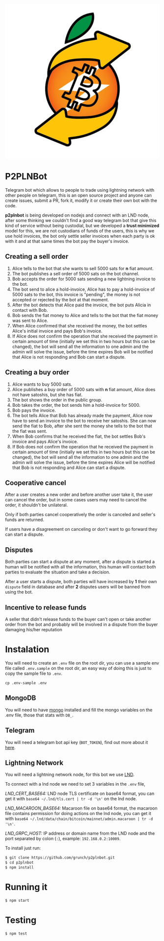 ![p2pLNBot](logo.jpg)

# P2PLNBot
Telegram bot which allows to people to trade using lightning network with other people on telegram, this is an open source project and anyone can create issues, submit a PR, fork it, modify it or create their own bot with the code.

**p2plnbot** is being developed on nodejs and connect with an LND node, after some thinking we couldn't find a good way telegram bot that give this kind of service without being custodial, but we developed a **trust minimized** model for this, we are not custodians of funds of the users, this is why we use hold invoices, the bot only settle seller invoices when each party is ok with it and at that same times the bot pay the buyer's invoice.

## Creating a sell order
1. Alice tells to the bot that she wants to sell 5000 sats for **n** fiat amount.
2. The bot publishes a sell order of 5000 sats on the bot channel.
3. Bob accepts the order for 5000 sats sending a new lightning invoice to the bot.
4. The bot send to alice a hold-invoice, Alice has to pay a hold-invoice of 5000 sats to the bot, this invoice is "pending", the money is not accepted or rejected by the bot at that moment.
5. After the bot detects that Alice paid the invoice, the bot puts Alicia in contact with Bob.
6. Bob sends the fiat money to Alice and tells to the bot that the fiat money was sent to Alice.
7. When Alice confirmed that she received the money, the bot settles Alice's initial invoice and pays Bob's invoice.
8. If Alice does not confirm the operation that she received the payment in certain amount of time (initially we set this in two hours but this can be changed), the bot will send all the information to one admin and the admin will solve the issue, before the time expires Bob will be notified that Alice is not responding and Bob can start a dispute.

## Creating a buy order
1. Alice wants to buy 5000 sats.
2. Alice publishes a buy order of 5000 sats with **n** fiat amount, Alice does not have satoshis, but she has fiat.
3. The bot shows the order in the public group.
4. Bob takes the order, the bot sends him a hold-invoice for 5000.
5. Bob pays the invoice.
6. The bot tells Alice that Bob has already made the payment, Alice now have to send an invoice to the bot to receive her satoshis. She can now send the fiat to Bob, after she sent the money she tells to the bot that the fiat was sent.
7. When Bob confirms that he received the fiat, the bot settles Bob's invoice and pays Alice's invoice.
8. If Bob does not confirm the operation that he received the payment in certain amount of time (initially we set this in two hours but this can be changed), the bot will send all the information to one admin and the admin will solve the issue, before the time expires Alice will be notified that Bob is not responding and Alice can start a dispute.

## Cooperative cancel
After a user creates a new order and before another user take it, the user can cancel the order, but in some cases users may need to cancel the order, it shouldn't be unilateral.

Only if both parties cancel cooperatively the order is canceled and seller's funds are returned.

If users have a disagreement on canceling or don't want to go forward they can start a dispute.

## Disputes
Both parties can start a dispute at any moment, after a dispute is started a human will be notified with all the information, this human will contact both parties to evaluate the situation and take a decision.

After a user starts a dispute, both parties will have increased by **1** their own `dispute` field in database and after **2** disputes users will be banned from using the bot.

## Incentive to release funds
A seller that didn't release funds to the buyer can't open or take another order from the bot and probably will be involved in a dispute from the buyer damaging his/her reputation

# Instalation
You will need to create an `.env` file on the root dir, you can use a sample env file called `.env.sample` on the root dir, an easy way of doing this is just to copy the sample file to `.env`.

```
cp .env-sample .env
```

## MongoDB
You will need to have [mongo](https://www.mongodb.com) installed and fill the mongo variables on the .env file, those that stats with `DB_`.

## Telegram
You will need a telegram bot api key (`BOT_TOKEN`), find out more about it [here](https://core.telegram.org/bots/).

## Lightning Network
You will need a lightning network node, for this bot we use [LND](https://github.com/lightningnetwork/lnd/).

To connect with a lnd node we need to set 3 variables in the `.env` file,

*LND_CERT_BASE64:* LND node TLS certificate on base64 format, you can get it with `base64 ~/.lnd/tls.cert | tr -d '\n'` on the lnd node.

*LND_MACAROON_BASE64:* Macaroon file on base64 format, the macaroon file contains permission for doing actions on the lnd node, you can get it with `base64 ~/.lnd/data/chain/bitcoin/mainnet/admin.macaroon | tr -d '\n'`.

*LND_GRPC_HOST:* IP address or domain name from the LND node and the port separated by colon (`:`), example: `192.168.0.2:10009`.

To install just run:
```
$ git clone https://github.com/grunch/p2plnbot.git
$ cd p2plnbot
$ npm install
```
# Running it
```
$ npm start
```
# Testing
```
$ npm test
```
